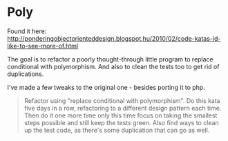# Poly

Found it here: http://ponderingobjectorienteddesign.blogspot.hu/2010/02/code-katas-id-like-to-see-more-of.html

The goal is to refactor a poorly thought-through little program to replace conditional with polymorphism.
And also to clean the tests too to get rid of duplications.

I've made a few tweaks to the original one - besides porting it to php. 

> Refactor using "replace conditional with polymorphism". Do this kata five days in a row, refactoring to a different design pattern each time. Then do it one more time only this time focus on taking the smallest steps possible and still keep the tests green. Also find ways to clean up the test code, as there's some duplication that can go as well.
